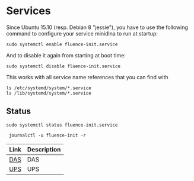 # Services

Since Ubuntu 15.10 (resp. Debian 8 "jessie"), you have to use the following command to configure your service minidlna to run at startup:
```
sudo systemctl enable fluence-init.service
```
And to disable it again from starting at boot time:
```
sudo systemctl disable fluence-init.service
```
This works with all service name references that you can find with 
```
ls /etc/systemd/system/*.service
ls /lib/systemd/system/*.service
```

## Status
```
sudo systemctl status fluence-init.service
```
```
 journalctl -u fluence-init -r
 ```

| Link                                                      | Description           |
|-----------------------------------------------------------|-----------------------|
| [DAS](DAS.md)                                             | DAS                   |
| [UPS](UPS.md)                                             | UPS                   |

